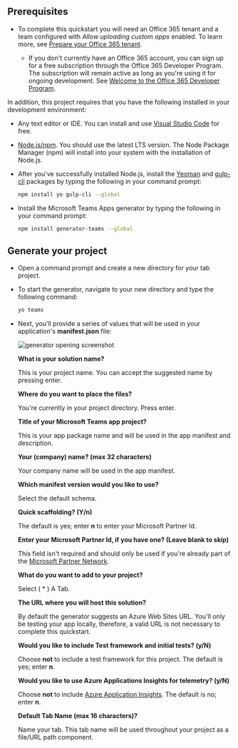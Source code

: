 ## Prerequisites

- To complete this quickstart you will need an Office 365 tenant and a team configured with *Allow uploading custom apps* enabled. To learn more, see [Prepare your Office 365 tenant](~/concepts/build-and-test/prepare-your-o365-tenant.md).

  - If you don't currently have an Office 365 account, you can sign up for a free subscription through the Office 365 Developer Program. The subscription will remain active as long as you're using it for ongoing development. See [Welcome to the Office 365 Developer Program](/office/developer-program/microsoft-365-developer-program).

In addition, this project requires that you have the following installed in your development environment:

- Any text editor or IDE. You can install and use [Visual Studio Code](https://code.visualstudio.com/download) for free.

- [Node.js/npm](https://nodejs.org/en/). You should use the latest LTS version. The Node Package Manager (npm) will install into your system with the installation of Node.js.

- After you've successfully installed Node.js, install the [Yeoman](https://yeoman.io/) and [gulp-cli](https://www.npmjs.com/package/gulp-cli) packages by typing the following in your command prompt:

    ```bash
    npm install yo gulp-cli --global
    ```

- Install the Microsoft Teams Apps generator by typing the following in your command prompt:

    ```bash
    npm install generator-teams --global
    ```

## Generate your project

- Open a command prompt and create a new directory for your tab project.

- To start the generator, navigate to your new directory and type the following command:

    ```bash
    yo teams
    ```

- Next, you'll provide a series of values that will be used in your application's **manifest.json** file:

    ![generator opening screenshot](/microsoftteams/platform/assets/images/tab-images/teamsTabScreenshot.PNG)

    **What is your solution name?**

    This is your project name. You can accept the suggested name by pressing enter.

    **Where do you want to place the files?**

    You're currently in your project directory. Press enter.

    **Title of your Microsoft Teams app project?**

    This is your app package name and will be used in the app manifest and description.

    **Your (company) name? (max 32 characters)**

    Your company name will be used in the app manifest.

    **Which manifest version would you like to use?**

    Select the default schema.

    **Quick scaffolding? (Y/n)**

    The default is yes; enter **n** to enter your Microsoft Partner Id.

    **Enter your Microsoft Partner Id, if you have one? (Leave blank to skip)**

    This field isn't required and should only be used if you're already part of the [Microsoft Partner Network](https://partner.microsoft.com).

    **What do you want to add to your project?**

    Select ( &ast; ) A Tab.

    **The URL where you will host this solution?**

    By default the generator suggests an Azure Web Sites URL. You'll only be testing your app locally, therefore, a valid URL is not necessary to complete this quickstart.

    **Would you like to include Test framework and initial tests? (y/N)**

    Choose **not** to include a test framework for this project. The default is yes; enter **n**.

    **Would you like to use Azure Applications Insights for telemetry? (y/N)**

    Choose **not** to include [Azure Application Insights](/azure-docs/articles/azure-monitor/app/app-insights-overview.md). The default is no; enter **n**.

    **Default Tab Name (max 16 characters)?**

    Name your tab. This tab name will be used throughout your project as a file/URL path component.
